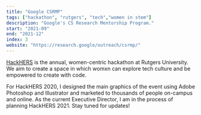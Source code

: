 ```yaml
---
title: "Google CSRMP"
tags: ["hackathon", "rutgers", "tech","women in stem"]
description: "Google's CS Research Mentorship Program."
start: "2021-09"
end: "2021-12"
index: 3
website: "https://research.google/outreach/csrmp/"
---
```


<a href="https://ruhackhers.org/">HackHERS</a> is the annual, women-centric hackathon at Rutgers University. We aim to create a space in which womxn can explore tech culture and be empowered to create with code.

For HackHERS 2020, I designed the main graphics of the event using Adobe Photoshop and Illustrator and marketed to thousands of people on-campus and online. As the current Executive Director, I am in the process of planning HackHERS 2021. Stay tuned for updates!
